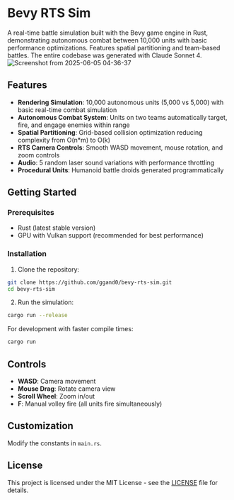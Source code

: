 # Bevy RTS Sim

A real-time battle simulation built with the Bevy game engine in Rust, demonstrating autonomous combat between 10,000 units with basic performance optimizations. Features spatial partitioning and team-based battles. The entire codebase was generated with Claude Sonnet 4.
![Screenshot from 2025-06-05 04-36-37](https://github.com/user-attachments/assets/d3c76bfb-d288-4f79-bf01-788e9e7084e8)


## Features

- **Rendering Simulation**: 10,000 autonomous units (5,000 vs 5,000) with basic real-time combat simulation
- **Autonomous Combat System**: Units on two teams automatically target, fire, and engage enemies within range
- **Spatial Partitioning**: Grid-based collision optimization reducing complexity from O(n*m) to O(k)
- **RTS Camera Controls**: Smooth WASD movement, mouse rotation, and zoom controls
- **Audio**: 5 random laser sound variations with performance throttling
- **Procedural Units**: Humanoid battle droids generated programmatically

## Getting Started

### Prerequisites

- Rust (latest stable version)
- GPU with Vulkan support (recommended for best performance)

### Installation

1. Clone the repository:
```bash
git clone https://github.com/ggand0/bevy-rts-sim.git
cd bevy-rts-sim
```

2. Run the simulation:
```bash
cargo run --release
```

For development with faster compile times:
```bash
cargo run
```

## Controls

- **WASD**: Camera movement
- **Mouse Drag**: Rotate camera view
- **Scroll Wheel**: Zoom in/out
- **F**: Manual volley fire (all units fire simultaneously)

## Customization
Modify the constants in `main.rs`.

## License

This project is licensed under the MIT License - see the [LICENSE](LICENSE) file for details.
